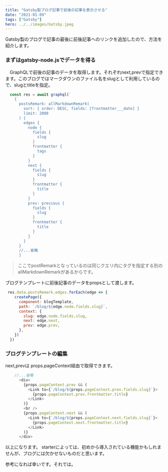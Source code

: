 ```yaml
---
title: "Gatsby製ブログ記事で前後の記事を表示させる"
date: "2021-01-09"
tags: ["Gatsby"]
hero: ../../images/Gatsby.jpeg
---
```


Gatsby製のブログで記事の最後に前後記事へのリンクを追加したので、方法を紹介します。

### まずはgatsby-node.jsでデータを得る

　GraphQLで前後の記事のデータを取得します。それぞれnext,prevで指定できます。このブログではマークダウンのファイル名をslugとして利用しているので、slugとtitleを指定。

 
```javascript:title=prismjs.js
  const res = await graphql(`
    {
      postsRemark: allMarkdownRemark(
        sort: { order: DESC, fields: [frontmatter___date] }
        limit: 2000
      ) {
        edges {
          node {
            fields {
              slug
            }
            frontmatter {
              tags
            }
          }
          next {
            fields {
              slug
            }
            frontmatter {
              title
            }
          }
          prev: previous {
            fields {
              slug
            }
            frontmatter {
              title
            }
          }
        }
      }
	  //...省略
	  }
```
> ここでpostRemarkとなっているのは同じクエリ内にタグを指定する別のallMarkdownRemarkがあるからです。


ブログテンプレートに前後記事のデータをpropsとして渡します。
```JavaScript:title=gatsby-node.js
 res.data.postsRemark.edges.forEach(edge => {
    createPage({
      component: blogTemplate,
      path: `/blog/${edge.node.fields.slug}`,
      context: {
        slug: edge.node.fields.slug,
        next: edge.next,
        prev: edge.prev,
      },
    })
  })
```

### ブログテンプレートの編集
next,prevは props.pageContext経由で取得できます。

```JavaScript:title=blogTemplate.js
	//...省略
      <div>
        {props.pageContext.prev && (
          <Link to={`/blog/${props.pageContext.prev.fields.slug}`}>
            {props.pageContext.prev.frontmatter.title}
          </Link>
        )}
        <br />
        {props.pageContext.next && (
          <Link to={`/blog/${props.pageContext.next.fields.slug}`}>
            {props.pageContext.next.frontmatter.title}
          </Link>
        )}
      </div>
```

以上になります。
starterによっては、初めから導入されている機能かもしれませんが、ブログには欠かせないものだと思います。

参考になれば幸いです。それでは。
